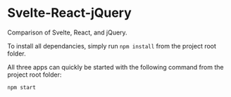 # Svelte-React-jQuery

Comparison of Svelte, React, and jQuery.

To install all dependancies, simply run `npm install` from the project root folder.

All three apps can quickly be started with the following command from the project root folder:
```
npm start
```